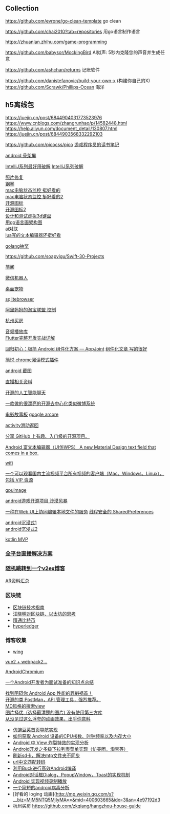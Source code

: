 ## Collection    
https://github.com/evrone/go-clean-template go clean    

https://github.com/chai2010?tab=repositories 用go语言制作语言    

https://zhuanlan.zhihu.com/game-programming

https://github.com/babysor/MockingBird AI拟声: 5秒内克隆您的声音并生成任意

https://github.com/ashchan/returns 记账软件

https://github.com/danistefanovic/build-your-own-x (构建你自己的X)    
https://github.com/Scrawk/Phillips-Ocean 海洋

## h5离线包
https://juejin.cn/post/6844904031773523976    
https://www.cnblogs.com/zhangrunhao/p/14582448.html    
https://help.aliyun.com/document_detail/130807.html    
https://juejin.cn/post/6844903568332292103    

https://github.com/picocss/pico
[游戏程序员的读书笔记](https://github.com/QianMo/Game-Programmer-Study-Notes)

[android 骨架屏](https://github.com/samlss/Broccoli)

[IntelliJ系列最好用破解](https://github.com/wenyanjun/free-code)
[IntelliJ系列破解](http://idea.lanyus.com/)    

[照片修复](https://github.com/microsoft/Bringing-Old-Photos-Back-to-Life)    
[钢琴](https://github.com/Wscats/piano)    
[mac电脑状态监控 挺好看的](https://github.com/gao-sun/eul)    
[mac电脑状态监控 挺好看的2](https://github.com/exelban/stats)    
[开源图标](https://github.com/tabler/tabler-icons)    
[开源图标2](https://github.com/bytedance/IconPark)    
[设计和测试虚拟3d键盘](https://github.com/crsnbrt/keysim)    
[用go语言画架构图](https://github.com/blushft/go-diagrams)    
[ai对联](https://github.com/wb14123/seq2seq-couplet)    
[lua写的文本编辑器还挺好看](https://github.com/rxi/lite)


[golang抽奖](https://github.com/goodcan/go-lottery)    

https://github.com/soapyigu/Swift-30-Projects

[简阅](https://github.com/kenshin/simpread)    

[微信机器人](https://github.com/wechaty/wechaty)    

[桌面宠物](https://github.com/zenghongtu/PPet)

[sqlitebrowser](https://github.com/sqlitebrowser/sqlitebrowser)    

[阿里妈妈的淘宝联盟 控制](https://github.com/546669204/taobaoke)    

[杭州买房](https://github.com/houshanren/hangzhou_house_knowledge)    

[音频播放库](https://github.com/EspoirX/StarrySky)    
[Flutter完整开发实战详解](https://juejin.im/post/5c8c6ef7e51d450ba7233f51)

[回归初心：极简 Android 组件化方案 — AppJoint](https://juejin.im/post/5bb9c0d55188255c7566e1e2)
[组件化文章 写的很好](https://github.com/yangchong211/YCBlogs/blob/master/android/%E6%8A%80%E6%9C%AF%E6%9E%B6%E6%9E%84/02.Android%E7%BB%84%E4%BB%B6%E5%8C%96%E5%BC%80%E5%8F%91%E5%AE%9E%E8%B7%B5%E5%92%8C%E6%A1%88%E4%BE%8B%E5%88%86%E4%BA%AB.md)    

[简悦 chrome阅读模式插件](https://github.com/Kenshin/simpread)

[android 截图](https://github.com/Muddz/PixelShot)

[直播相关资料](https://github.com/DyncLang/DevLiveBook)

[开源的人工智能聊天](https://github.com/fossasia)

[一款做的很漂亮的开源去中心化类似微博系统](https://github.com/tootsuite/mastodon)

[电影故事板](https://github.com/wonderunit/storyboarder)
[google arcore](https://github.com/google-ar/arcore-android-sdk)

[activity滑动返回](https://github.com/gongwen/SwipeBackLayout)

[分享 GitHub 上有趣、入门级的开源项目。 ](https://github.com/521xueweihan/HelloGitHub)

[Android 富文本编辑器（UI仿WPS） ](https://github.com/Even201314/MRichEditor)
[A new Material Design text field that comes in a box.](https://github.com/HITGIF/TextFieldBoxes)

[wifi](https://github.com/BirdGuo/WifiConnHelper)

[一个可以观看国内主流视频平台所有视频的客户端（Mac、Windows、Linux），包括 VIP 资源](https://github.com/phobal/ivideo)


[gpuimage](https://github.com/CyberAgent/android-gpuimage)

[android游戏开源项目 沙漠风暴](https://github.com/HurTeng/StormPlane)

[一种在Web UI上协同编辑本地文件的服务](https://github.com/Jeffail/leaps)
[线程安全的 SharedPreferences](https://github.com/grandcentrix/tray)

[android沉浸式1](https://github.com/matrixxun/ImmersiveDetailSample)    
[android沉浸式2](https://github.com/gyf-dev/ImmersionBar)

[kotlin MVP](https://github.com/nekocode/Kotlin-Android-Template)

### [全平台直播解决方案](https://github.com/AnyRTC/AnyRTC-RTMP)

### [随机跳转到一个v2ex博客](http://v2ex.chann.org/)    

[AR资料汇总](https://github.com/GeekLiB/AR-Source)


### 区块链
* [区块链技术指南](https://github.com/yeasy/blockchain_guide)
* [汪晓明对区块链、以太坊的思考](http://wangxiaoming.com/)
* [精通比特币](http://zhibimo.com/read/wang-miao/mastering-bitcoin/index.html)
* [hyperledger](https://www.hyperledger.org/)
    
### 博客收集    
* [wing](http://androidwing.net/index.php/70)    

[vue2 + webpack2...](https://github.com/CommanderXL/x-blog)

[AndroidChromium](https://github.com/JackyAndroid/AndroidChromium)

[一个Android开发者为面试准备的知识点总结 ](https://github.com/bboylin/MyNotebook)

[找到阻碍你 Android App 性能的罪魁祸首！ ](https://github.com/seiginonakama/BlockCanaryEx)    
[开源的类 PostMan，API 管理工具，强烈推荐。](https://github.com/getinsomnia/insomnia)    
[MD风格的搜索view](https://github.com/MiguelCatalan/MaterialSearchView)    
[图片择优（选择最清楚的图片) 没有使用第三方库](https://github.com/Niekon/FuzzyDetection)    
[从没见过这么浮夸的动画效果，出乎你意料](http://tholman.com/obnoxious/)    

* [仿豌豆荚首页导航实现](https://github.com/YeDaxia/WanDaoJiaIndex)
* [如何获取 Android 设备的CPU核数、时钟频率以及内存大小](http://blog.csdn.net/feelang/article/details/46554095)  
* [Android 中 View 炸裂特效的实现分析](http://blog.csdn.net/feelang/article/details/48817145)  
* [Android开发之多级下拉列表菜单实现（仿美团，淘宝等）](http://blog.csdn.net/minimicall/article/details/39484493)  
* [刷新sd卡，解决mtp文件夹不同步](http://blog.csdn.net/lincyang/article/details/45766479)  
* [url中文匹配转码](http://blog.csdn.net/dalancon/article/details/17282469)  
* [利用Buck进行高效Android编译](http://www.infoq.com/cn/news/2015/06/buck-android-build)  
* [Android对话框Dialog，PopupWindow，Toast的实现机制](http://blog.csdn.net/feiduclear_up/article/details/49080587)  
* [Android 实现视频录制播放](http://blog.csdn.net/yilip/article/details/45075541)    
* [一个简短的android病毒分析](http://blog.csdn.net/songguobing/article/details/9309269) 
* [好看的 loging 动画](http://mp.weixin.qq.com/s?__biz=MjM5NTQ5MjIyMA==&mid=400603665&idx=3&sn=4e97192d3    
* 杭州买房  https://github.com/zkqiang/hangzhou-house-guide
